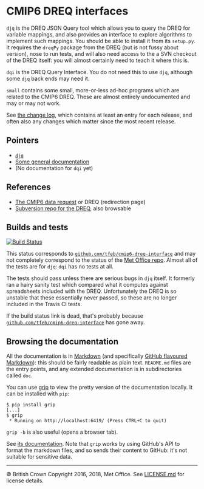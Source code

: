 <!-- (C) British Crown Copyright 2016, 2018, Met Office.
     See LICENSE.md in the top directory for license details. -->

# CMIP6 DREQ interfaces
`djq` is the DREQ JSON Query tool which allows you to query the DREQ
for variable mappings, and also provides an interface to explore
algorithms to implement such mappings.  You should be able to install
it from its `setup.py`.  It requires the `dreqPy` package from the
DREQ (but is not fussy about version), nose to run tests, and will
also need access to the a SVN checkout of the DREQ itself: you will
almost certainly need to teach it where this is.

`dqi` is the DREQ Query Interface.  You do not need this to use `djq`,
although some `djq` back ends may need it.

`small` contains some small, more-or-less ad-hoc programs which are
related to the CMIP6 DREQ.  These are almost entirely undocumented and
may or may not work.

See [the change log](Changes.md), which contains at least an entry for
each release, and often also any changes which matter since the most
recent release.

## Pointers
* [`djq`](djq/README.md)
* [Some general documentation](doc/README.md)
* (No documentation for `dqi` yet)

## References
* [The CMIP6 data request](https://w3id.org/cmip6dr) or DREQ (redirection page)
* [Subversion repo for the DREQ](http://proj.badc.rl.ac.uk/svn/exarch/CMIP6dreq/), also browsable

## Builds and tests
[![Build Status](https://travis-ci.org/tfeb/cmip6-dreq-interface.svg)](https://travis-ci.org/tfeb/cmip6-dreq-interface)

This status corresponds to
[`github.com/tfeb/cmip6-dreq-interface`](https://github.com/tfeb/cmip6-dreq-interface)
and may not completely correspond to the status of the [Met Office
repo](https://github.com/MetOffice/cmip6-dreq-interface).  Almost all
of the tests are for `djq`: `dqi` has no tests at all.

The tests should pass unless there are serious bugs in `djq` itself.
It formerly ran a hairy sanity test which compared what it computes
against spreadsheets included with the DREQ.  Unfortunately the DREQ
is so unstable that these essentially never passed, so these are no
longer included in the Travis CI tests.

If the build status link is dead, that's probably because
[`github.com/tfeb/cmip6-dreq-interface`](https://github.com/tfeb/cmip6-dreq-interface)
has gone away.

## Browsing the documentation
All the documentation is in
[Markdown](http://daringfireball.net/projects/markdown/) (and
specifically [GitHub flavoured
Markdown](https://help.github.com/categories/writing-on-github/)):
this should be fairly readable as plain text.  `README.md` files are
the entry points, and any extended documentation is in subdirectories
called `doc`.

You can use [grip](https://github.com/joeyespo/grip) to view the
pretty version of the documentation locally.  It can be installed with
`pip`:

```
$ pip install grip
[...]
$ grip
 * Running on http://localhost:6419/ (Press CTRL+C to quit)
```

`grip -b` is also useful (opens a browser tab).

See [its
documentation](https://github.com/joeyespo/grip/blob/master/README.md). Note
that `grip` works by using GitHub's API to format the markdown files,
and so sends their content to GitHub: it's not suitable for sensitive data.

---

&copy; British Crown Copyright 2016, 2018, Met Office.  See
[LICENSE.md](LICENSE.md) for license details.